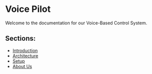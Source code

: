 # Voice Pilot
Welcome to the documentation for our Voice-Based Control System. 

## Sections:
- [Introduction](introduction.md)
- [Architecture](architecture.md)
- [Setup](setup.md)
- [About Us](about.md)
